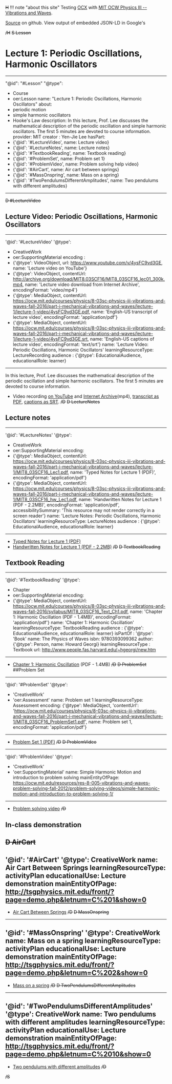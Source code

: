~~H~~
!!! note "about this site"
    Testing [OCX](https://k12ocx.github.io/k12ocx-specs/) with [MIT OCW Physics III -- Vibrations and Waves](https://ocw.mit.edu/courses/physics/8-03sc-physics-iii-vibrations-and-waves-fall-2016/).

[Source](https://github.com/philbarker/OCXPhysVibWav) on github. View output of embedded JSON-LD in Google's
<script>
text  = 'structured data testing tool'
here = window.location.href
sdd  = 'https://search.google.com/structured-data/testing-tool'
href = sdd+'#url='+encodeURIComponent(here)
link = '<a href="'+href+'">'+text+'</a>'
document.write(link)
</script>
~~/H~~
~~S Lesson~~
# Lecture 1: Periodic Oscillations, Harmonic Oscillators
---
"@id": "#Lesson"
"@type":
  - Course
  - oer:Lesson
name: "Lecture 1: Periodic Oscillations, Harmonic Oscillators"
about:
  - periodic motion
  - simple harmonic oscillators
  - Hooke's Law
description: In this lecture, Prof. Lee discusses the mathematical description of the periodic oscillation and simple harmonic oscillators. The first 5 minutes are devoted to course information.
provider: MIT
creator : Yen-Jie Lee
hasPart:
  - {'@id': '#LectureVideo', name: Lecture video}
  - {'@id': '#LectureNotes', name: Lecture notes}
  - {'@id': '#TextbookReading', name: Textbook reading}
  - {'@id': '#ProblemSet', name: Problem set 1}
  - {'@id': '#ProblemVideo', name: Problem solving help video}
  - {'@id': '#AirCart', name: Air cart between springs}
  - {'@id': '#MassOnspring', name: Mass on a spring}
  - {'@id': '#TwoPendulumsDifferentAmplitudes', name: Two pendulums with different amplitudes}
---
~~D #LectureVideo~~
## Lecture Video: Periodic Oscillations, Harmonic Oscillators
---
'@id': '#LectureVideo'
'@type':
  - CreativeWork
  - oer:SupportingMaterial
encoding :
  - {'@type': VideoObject, url: https://www.youtube.com/v/4ysFC9vd3GE, name: 'Lecture video on YouTube'}
  - {'@type': VideoObject, contentUrl: http://archive.org/download/MIT8.03SCF16/MIT8_03SCF16_lec01_300k.mp4, name: 'Lecture video download from Internet Archive', encodingFormat: 'video/mp4'}
  - {'@type': MediaObject, contentUrl: https://ocw.mit.edu/courses/physics/8-03sc-physics-iii-vibrations-and-waves-fall-2016/part-i-mechanical-vibrations-and-waves/lecture-1/lecture-1-video/4ysFC9vd3GE.pdf, name: 'English-US transcript of lecture video', encodingFormat: 'application/pdf'}
  - {'@type': MediaObject, contentUrl: https://ocw.mit.edu/courses/physics/8-03sc-physics-iii-vibrations-and-waves-fall-2016/part-i-mechanical-vibrations-and-waves/lecture-1/lecture-1-video/4ysFC9vd3GE.srt, name: 'English-US captions of lecture video', encodingFormat: 'text/srt'}
name: 'Lecture Video: Periodic Oscillations, Harmonic Oscillators'
learningResourceType: LectureRecording
audience : {'@type': EducationalAudience, educationalRole: learner}
---
In this lecture, Prof. Lee discusses the mathematical description of the periodic oscillation and simple harmonic oscillators. The first 5 minutes are devoted to course information.

* Video recording [on YouTube](https://www.youtube.com/v/4ysFC9vd3GE) and [Internet Archive](http://archive.org/download/MIT8.03SCF16/MIT8_03SCF16_lec01_300k.mp4)(mp4), [transcript as PDF](https://ocw.mit.edu/courses/physics/8-03sc-physics-iii-vibrations-and-waves-fall-2016/part-i-mechanical-vibrations-and-waves/lecture-1/lecture-1-video/4ysFC9vd3GE.pdf), [captions as SRT](https://ocw.mit.edu/courses/physics/8-03sc-physics-iii-vibrations-and-waves-fall-2016/part-i-mechanical-vibrations-and-waves/lecture-1/lecture-1-video/4ysFC9vd3GE.srt).
~~/D~~
~~D LectureNotes~~
## Lecture notes
---
'@id': '#LectureNotes'
'@type':
  - CreativeWork
  - oer:SupportingMaterial
encoding:
  - {'@type': MediaObject, contentUrl: https://ocw.mit.edu/courses/physics/8-03sc-physics-iii-vibrations-and-waves-fall-2016/part-i-mechanical-vibrations-and-waves/lecture-1/MIT8_03SCF16_Lec1.pdf, name: 'Typed Notes for Lecture 1 (PDF)', encodingFormat: 'application/pdf'}
  - {'@type': MediaObject, contentUrl: https://ocw.mit.edu/courses/physics/8-03sc-physics-iii-vibrations-and-waves-fall-2016/part-i-mechanical-vibrations-and-waves/lecture-1/MIT8_03SCF16_hw_Lec1.pdf, name: 'Handwritten Notes for Lecture 1 (PDF - 2.2MB)', encodingFormat: 'application/pdf', accessibilitySummary: 'This resource may not render correctly in a screen reader'}
name: 'Lecture Notes: Periodic Oscillations, Harmonic Oscillators'
learningResourceType: LectureNotes
audience : {'@type': EducationalAudience, educationalRole: learner}
---

* [Typed Notes for Lecture 1 (PDF)](https://ocw.mit.edu/courses/physics/8-03sc-physics-iii-vibrations-and-waves-fall-2016/part-i-mechanical-vibrations-and-waves/lecture-1/MIT8_03SCF16_Lec1.pdf)
* [Handwritten Notes for Lecture 1 (PDF - 2.2MB)](https://ocw.mit.edu/courses/physics/8-03sc-physics-iii-vibrations-and-waves-fall-2016/part-i-mechanical-vibrations-and-waves/lecture-1/MIT8_03SCF16_hw_Lec1.pdf)
~~/D~~
~~D TextbookReading~~
## Textbook Reading
---
'@id': '#TextbookReading'
'@type':
  - Chapter
  - oer:SupportingMaterial
encoding:
  - {'@type': MediaObject, contentUrl: https://ocw.mit.edu/courses/physics/8-03sc-physics-iii-vibrations-and-waves-fall-2016/syllabus/MIT8_03SCF16_Text_Ch1.pdf, name: 'Chapter 1: Harmonic Oscillation (PDF - 1.4MB)', encodingFormat: 'application/pdf'}
name: 'Chapter 1: Harmonic Oscillation'
learningResourceType: TextbookReading
audience : {'@type': EducationalAudience, educationalRole: learner}
isPartOf :
  '@type': 'Book'
  name: The Physics of Waves
  isbn: 9780393099362
  author: {'@type': Person, name: Howard Georgi}
  learningResourceType : Textbook
  url: http://www.people.fas.harvard.edu/~hgeorgi/new.htm
---

 * [Chapter 1: Harmonic Oscillation](https://ocw.mit.edu/courses/physics/8-03sc-physics-iii-vibrations-and-waves-fall-2016/syllabus/MIT8_03SCF16_Text_Ch1.pdf) (PDF - 1.4MB)
~~/D~~
~~D ProblemSet~~
##Problem Set
---
'@id': '#ProblemSet'
'@type':
  - 'CreativeWork'
  - 'oer:Assessment'
name: Problem set 1
learningResourceType: Assessment
encoding: {'@type': MediaObject, 'contentUrl': 'https://ocw.mit.edu/courses/physics/8-03sc-physics-iii-vibrations-and-waves-fall-2016/part-i-mechanical-vibrations-and-waves/lecture-1/MIT8_03SCF16_ProblemSet1.pdf', name: Problem set 1, encodingFormat: 'application/pdf'}
---
* [Problem Set 1 (PDF)](https://ocw.mit.edu/courses/physics/8-03sc-physics-iii-vibrations-and-waves-fall-2016/part-i-mechanical-vibrations-and-waves/lecture-1/MIT8_03SCF16_ProblemSet1.pdf)
~~/D~~
~~D ProblemVideo~~
---
'@id': '#ProblemVideo'
'@type':
  - 'CreativeWork'
  - 'oer:SupportingMaterial'
name: Simple Harmonic Motion and introduction to problem solving
mainEntityOfPage: https://ocw.mit.edu/resources/res-8-005-vibrations-and-waves-problem-solving-fall-2012/problem-solving-videos/simple-harmonic-motion-and-introduction-to-problem-solving-1/
---
* [Problem solving video](https://ocw.mit.edu/resources/res-8-005-vibrations-and-waves-problem-solving-fall-2012/problem-solving-videos/simple-harmonic-motion-and-introduction-to-problem-solving-1/)
~~/D~~

## In-class demonstration
~~D AirCart~~
---
'@id': '#AirCart'
'@type': CreativeWork
name: Air Cart Between Springs
learningResourceType: activityPlan
educationalUse: Lecture demonstration
mainEntityOfPage: http://tsgphysics.mit.edu/front/?page=demo.php&letnum=C%201&show=0
---

* [Air Cart Between Springs](http://tsgphysics.mit.edu/front/?page=demo.php&letnum=C%201&show=0)
~~/D~~
~~D MassOnspring~~
---
'@id': '#MassOnspring'
'@type': CreativeWork
name: Mass on a spring
learningResourceType: activityPlan
educationalUse: Lecture demonstration
mainEntityOfPage: http://tsgphysics.mit.edu/front/?page=demo.php&letnum=C%202&show=0
---

* [Mass on a spring](http://tsgphysics.mit.edu/front/?page=demo.php&letnum=C%202&show=0)
~~/D~~
~~D TwoPendulumsDifferentAmplitudes~~
---
'@id': '#TwoPendulumsDifferentAmplitudes'
'@type': CreativeWork
name: Two pendulums with different amplitudes
learningResourceType: activityPlan
educationalUse: Lecture demonstration
mainEntityOfPage: http://tsgphysics.mit.edu/front/?page=demo.php&letnum=C%2010&show=0
---

* [Two pendulums with different amplitudes](http://tsgphysics.mit.edu/front/?page=demo.php&letnum=C%2010&show=0)
~~/D~~

~~/S~~
